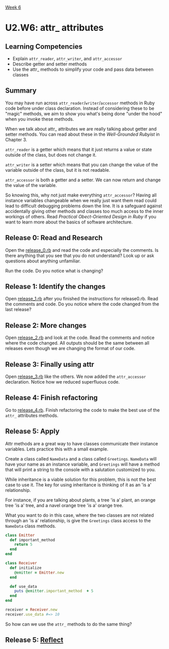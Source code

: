[Week 6](../)

# U2.W6: attr_ attributes

## Learning Competencies
  - Explain `attr_reader`, `attr_writer`, and `attr_accessor`
  - Describe getter and setter methods
  - Use the attr_ methods to simplify your code and pass data between classes

## Summary

You may have run across `attr_reader`/`writer`/`accessor` methods in Ruby code before under class declaration. Instead of considering these to be "magic" methods, we aim to show you what's being done "under the hood" when you invoke these methods.

When we talk about attr_ attributes we are really talking about getter and setter methods. You can read about these in the *Well-Grounded Rubyist* in Chapter 3.

`attr_reader` is a getter which means that it just returns a value or state outside of the class, but does not change it.

`attr_writer` is a setter which means that you can change the value of the variable outside of the class, but it is not readable.

`attr_accessor` is both a getter and a setter. We can now return and change the value of the variable.

So knowing this, why not just make everything `attr_accessor`? Having all instance variables changeable when we really just want them read could lead to difficult debugging problems down the line. It is a safeguard against accidentally giving other methods and classes too much access to the inner workings of others. Read *Practical Obect-Oriented Design in Ruby* if you want to learn more about the basics of software architecture.

## Release 0: Read and Research

Open the [release_0.rb](release_0.rb) and read the code and especially the comments. Is there anything that you see that you do not understand? Look up or ask questions about anything unfamiliar.

Run the code. Do you notice what is changing?

## Release 1: Identify the changes

Open [release_1.rb](release_1.rb) after you finished the instructions for release0.rb. Read the comments and code. Do you notice where the code changed from the last release?

## Release 2: More changes

Open [release_2.rb](release_2.rb) and look at the code. Read the comments and notice where the code changed. All outputs should be the same between all releases even though we are changing the format of our code.

## Release 3: Finally using attr

Open [release_3.rb](release_3.rb) like the others. We now added the `attr_accessor` declaration. Notice how we reduced superfluous code.

## Release 4: Finish refactoring

Go to [release_4.rb](release_4.rb). Finish refactoring the code to make the best use of the `attr_` attributes methods.

## Release 5: Apply

Attr methods are a great way to have classes communicate their instance variables. Lets practice this with a small example.

Create a class called `NameData` and a class called `Greetings`. `NameData` will have your name as an instance variable, and `Greetings` will have a method that will print a string to the console with a salutation customized to you.

While inheritance is a viable solution for this problem, this is not the best case to use it. The key for using inheritance is thinking of it as an 'is a' relationship.

For instance, if you are talking about plants, a tree 'is a' plant, an orange tree 'is a' tree, and a navel orange tree 'is a' orange tree.

What you want to do in this case, where the two classes are not related through an 'is a' relationship, is give the `Greetings` class access to the `NameData` class methods.

```ruby
class Emitter
  def important_method
    return 5
  end
end

class Receiver
  def initialize
    @emitter = Emitter.new
  end

  def use_data
    puts @emitter.important_method  + 5
  end
end

receiver = Receiver.new
receiver.use_data #=> 10

```
So how can we use the `attr_` methods to do the same thing?

## Release 5: [Reflect](https://github.com/Devbootcamp/phase-0-handbook/blob/master/coding-references/reflection-guidelines.md)

